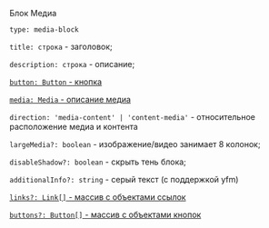 Блок Медиа

`type: media-block`

`title: строка` - заголовок;

`description: строка` - описание;

[`button: Button` - кнопка](?path=/story/информация--common-types&viewMode=docs#button---кнопка)

[`media: Media` - описание медиа](?path=/story/информация--common-types&viewMode=docs#media---изображениевидеоdatalens)

`direction: 'media-content' | 'content-media'` - относительное расположение медиа и контента

`largeMedia?: boolean` - изображение/видео занимает 8 колонок;

`disableShadow?: boolean` - скрыть тень блока;

`additionalInfo?: string` - серый текст (с поддержкой yfm)

[`links?: Link[]` - массив с объектами ссылок](?path=/story/информация--common-types&viewMode=docs#link---ссылка)

[`buttons?: Button[]` - массив с объектами кнопок](?path=/story/информация--common-types&viewMode=docs#button---кнопка)
